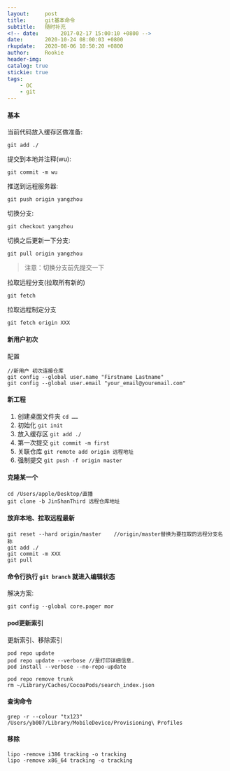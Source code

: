 ```yaml
---
layout:     post
title:      git基本命令
subtitle:   随时补充
<!-- date:       2017-02-17 15:00:10 +0800 -->
date:       2020-10-24 08:00:03 +0800
rkupdate:   2020-08-06 10:50:20 +0800
author:     Rookie
header-img: 
catalog: true
stickie: true
tags:
    - OC
    - git
---
```


#### 基本

当前代码放入缓存区做准备:

```
git add ./
```
提交到本地并注释(wu):

```
git commit -m wu
```
推送到远程服务器:

```    
git push origin yangzhou
```

切换分支:

```       
git checkout yangzhou
```

切换之后更新一下分支:

``` 
git pull origin yangzhou
```

>注意：切换分支前先提交一下

拉取远程分支(拉取所有新的)

```
git fetch
```

拉取远程制定分支

```
git fetch origin XXX
```

#### 新用户初次

配置
```
//新用户 初次连接仓库
git config --global user.name "Firstname Lastname"
git config --global user.email "your_email@youremail.com"
```

#### 新工程

1. 创建桌面文件夹 `cd ……`
2. 初始化 `git init` 
3. 放入缓存区 `git add ./`
4. 第一次提交 `git commit -m first`
5. 关联仓库 `git remote add origin 远程地址`
6. 强制提交 `git push -f origin master`

#### 克隆某一个

```
cd /Users/apple/Desktop/直播
git clone -b JinShanThird 远程仓库地址
```

#### 放弃本地、拉取远程最新

```
git reset --hard origin/master    //origin/master替换为要拉取的远程分支名称
git add ./
git commit -m XXX
git pull
```

#### 命令行执行 `git branch` 就进入编辑状态

解决方案:
```
git config --global core.pager mor
```

#### pod更新索引

更新索引、移除索引  

```
pod repo update
pod repo update --verbose //是打印详细信息.
pod install --verbose --no-repo-update

pod repo remove trunk
rm ~/Library/Caches/CocoaPods/search_index.json
```

#### 查询命令

```
grep -r --colour "tx123" /Users/yb007/Library/MobileDevice/Provisioning\ Profiles
```

#### 移除

```
lipo -remove i386 tracking -o tracking 
lipo -remove x86_64 tracking -o tracking 
```









